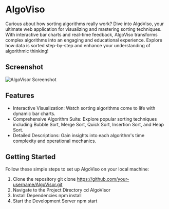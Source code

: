 # AlgoViso

Curious about how sorting algorithms really work? Dive into AlgoViso, your ultimate web application for visualizing and mastering sorting techniques. With interactive bar charts and real-time feedback, AlgoViso transforms complex algorithms into an engaging and educational experience. Explore how data is sorted step-by-step and enhance your understanding of algorithmic thinking!

## Screenshot

![AlgoVisor Screenshot](imgs/algoviso.jpg)

## Features
- Interactive Visualization: Watch sorting algorithms come to life with dynamic bar charts.
- Comprehensive Algorithm Suite: Explore popular sorting techniques including Bubble Sort, Merge Sort, Quick Sort, Insertion Sort, and Heap Sort.
- Detailed Descriptions: Gain insights into each algorithm's time complexity and operational mechanics.

## Getting Started
Follow these simple steps to set up AlgoViso on your local machine:

1. Clone the repository
   git clone https://github.com/your-username/AlgoVisor.git
2. Navigate to the Project Directory
   cd AlgoVisor
3. Install Dependencies
   npm install
4. Start the Development Server
   npm start
